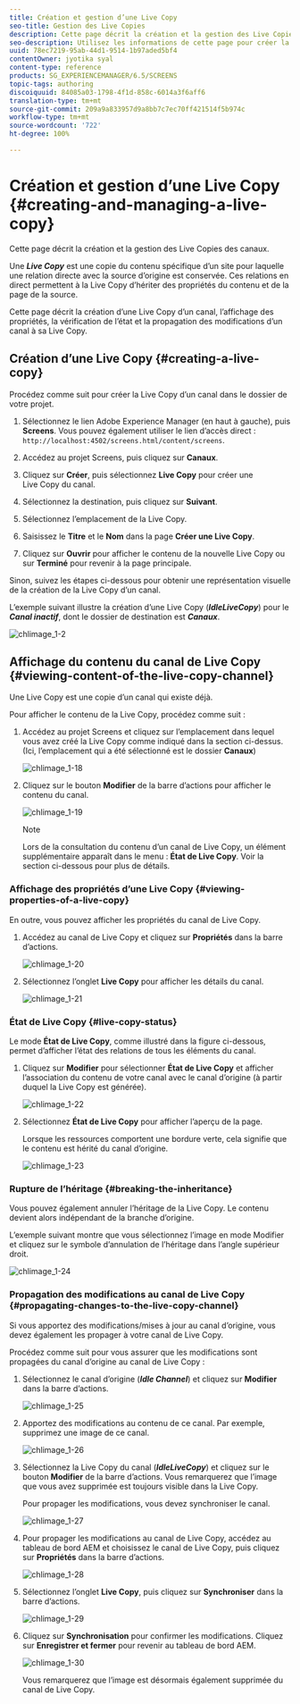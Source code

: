 ```yaml
---
title: Création et gestion d’une Live Copy
seo-title: Gestion des Live Copies
description: Cette page décrit la création et la gestion des Live Copies des canaux.
seo-description: Utilisez les informations de cette page pour créer la Live Copy d’un canal, afficher les propriétés, vérifier l’état et propager les modifications d’un canal à sa Live Copy.
uuid: 78ec7219-95ab-44d1-9514-1b97aded5bf4
contentOwner: jyotika syal
content-type: reference
products: SG_EXPERIENCEMANAGER/6.5/SCREENS
topic-tags: authoring
discoiquuid: 84085a03-1798-4f1d-858c-6014a3f6aff6
translation-type: tm+mt
source-git-commit: 209a9a833957d9a8bb7c7ec70ff421514f5b974c
workflow-type: tm+mt
source-wordcount: '722'
ht-degree: 100%

---
```



# Création et gestion d’une Live Copy {#creating-and-managing-a-live-copy}

Cette page décrit la création et la gestion des Live Copies des canaux.

Une ***Live Copy*** est une copie du contenu spécifique d’un site pour laquelle une relation directe avec la source d’origine est conservée. Ces relations en direct permettent à la Live Copy d’hériter des propriétés du contenu et de la page de la source.

Cette page décrit la création d’une Live Copy d’un canal, l’affichage des propriétés, la vérification de l’état et la propagation des modifications d’un canal à sa Live Copy.


## Création d’une Live Copy {#creating-a-live-copy}

Procédez comme suit pour créer la Live Copy d’un canal dans le dossier de votre projet.

1. Sélectionnez le lien Adobe Experience Manager (en haut à gauche), puis **Screens**. Vous pouvez également utiliser le lien d’accès direct : `http://localhost:4502/screens.html/content/screens`.

1. Accédez au projet Screens, puis cliquez sur **Canaux**.
1. Cliquez sur **Créer**, puis sélectionnez **Live Copy** pour créer une Live Copy du canal.

1. Sélectionnez la destination, puis cliquez sur **Suivant**.
1. Sélectionnez l’emplacement de la Live Copy.
1. Saisissez le **Titre** et le **Nom** dans la page **Créer une Live Copy**.

1. Cliquez sur **Ouvrir** pour afficher le contenu de la nouvelle Live Copy ou sur **Terminé** pour revenir à la page principale.

Sinon, suivez les étapes ci-dessous pour obtenir une représentation visuelle de la création de la Live Copy d’un canal.

L’exemple suivant illustre la création d’une Live Copy (***IdleLiveCopy***) pour le ***Canal inactif***, dont le dossier de destination est ***Canaux***.

![chlimage_1-2](assets/chlimage_1-2.gif)

## Affichage du contenu du canal de Live Copy {#viewing-content-of-the-live-copy-channel}

Une Live Copy est une copie d’un canal qui existe déjà.

Pour afficher le contenu de la Live Copy, procédez comme suit :

1. Accédez au projet Screens et cliquez sur l’emplacement dans lequel vous avez créé la Live Copy comme indiqué dans la section ci-dessus. (Ici, l’emplacement qui a été sélectionné est le dossier **Canaux**)

   ![chlimage_1-18](assets/chlimage_1-18.png)

1. Cliquez sur le bouton **Modifier** de la barre d’actions pour afficher le contenu du canal.

   ![chlimage_1-19](assets/chlimage_1-19.png)

   >[!NOTE]
   >
   >Lors de la consultation du contenu d’un canal de Live Copy, un élément supplémentaire apparaît dans le menu : **État de Live Copy**. Voir la section ci-dessous pour plus de détails.

### Affichage des propriétés d’une Live Copy       {#viewing-properties-of-a-live-copy}

En outre, vous pouvez afficher les propriétés du canal de Live Copy.

1. Accédez au canal de Live Copy et cliquez sur **Propriétés** dans la barre d’actions.

   ![chlimage_1-20](assets/chlimage_1-20.png)

1. Sélectionnez l’onglet **Live Copy** pour afficher les détails du canal.

   ![chlimage_1-21](assets/chlimage_1-21.png)

### État de Live Copy {#live-copy-status}

Le mode **État de Live Copy**, comme illustré dans la figure ci-dessous, permet d’afficher l’état des relations de tous les éléments du canal.

1. Cliquez sur **Modifier** pour sélectionner **État de Live Copy** et afficher l’association du contenu de votre canal avec le canal d’origine (à partir duquel la Live Copy est générée).

   ![chlimage_1-22](assets/chlimage_1-22.png)

1. Sélectionnez **État de Live Copy** pour afficher l’aperçu de la page.

   Lorsque les ressources comportent une bordure verte, cela signifie que le contenu est hérité du canal d’origine.

   ![chlimage_1-23](assets/chlimage_1-23.png)

### Rupture de l’héritage {#breaking-the-inheritance}

Vous pouvez également annuler l’héritage de la Live Copy. Le contenu devient alors indépendant de la branche d’origine.

L’exemple suivant montre que vous sélectionnez l’image en mode Modifier et cliquez sur le symbole d’annulation de l’héritage dans l’angle supérieur droit.

![chlimage_1-24](assets/chlimage_1-24.png)

### Propagation des modifications au canal de Live Copy {#propagating-changes-to-the-live-copy-channel}

Si vous apportez des modifications/mises à jour au canal d’origine, vous devez également les propager à votre canal de Live Copy.

Procédez comme suit pour vous assurer que les modifications sont propagées du canal d’origine au canal de Live Copy :

1. Sélectionnez le canal d’origine (***Idle Channel***) et cliquez sur **Modifier** dans la barre d’actions.

   ![chlimage_1-25](assets/chlimage_1-25.png)

1. Apportez des modifications au contenu de ce canal. Par exemple, supprimez une image de ce canal.

   ![chlimage_1-26](assets/chlimage_1-26.png)

1. Sélectionnez la Live Copy du canal (***IdleLiveCopy***) et cliquez sur le bouton **Modifier** de la barre d’actions. Vous remarquerez que l’image que vous avez supprimée est toujours visible dans la Live Copy.

   Pour propager les modifications, vous devez synchroniser le canal.

   ![chlimage_1-27](assets/chlimage_1-27.png)

1. Pour propager les modifications au canal de Live Copy, accédez au tableau de bord AEM et choisissez le canal de Live Copy, puis cliquez sur **Propriétés** dans la barre d’actions.

   ![chlimage_1-28](assets/chlimage_1-28.png)

1. Sélectionnez l’onglet **Live Copy**, puis cliquez sur **Synchroniser** dans la barre d’actions.

   ![chlimage_1-29](assets/chlimage_1-29.png)

1. Cliquez sur **Synchronisation** pour confirmer les modifications. Cliquez sur **Enregistrer et fermer** pour revenir au tableau de bord AEM.

   ![chlimage_1-30](assets/chlimage_1-30.png)

   Vous remarquerez que l’image est désormais également supprimée du canal de Live Copy.

